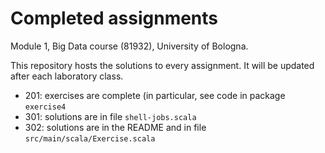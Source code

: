 # Completed assignments

Module 1, Big Data course (81932), University of Bologna.

This repository hosts the solutions to every assignment. It will be updated after each laboratory class.

- 201: exercises are complete (in particular, see code in package ```exercise4```
- 301: solutions are in file ```shell-jobs.scala```
- 302: solutions are in the README and in file ```src/main/scala/Exercise.scala```
